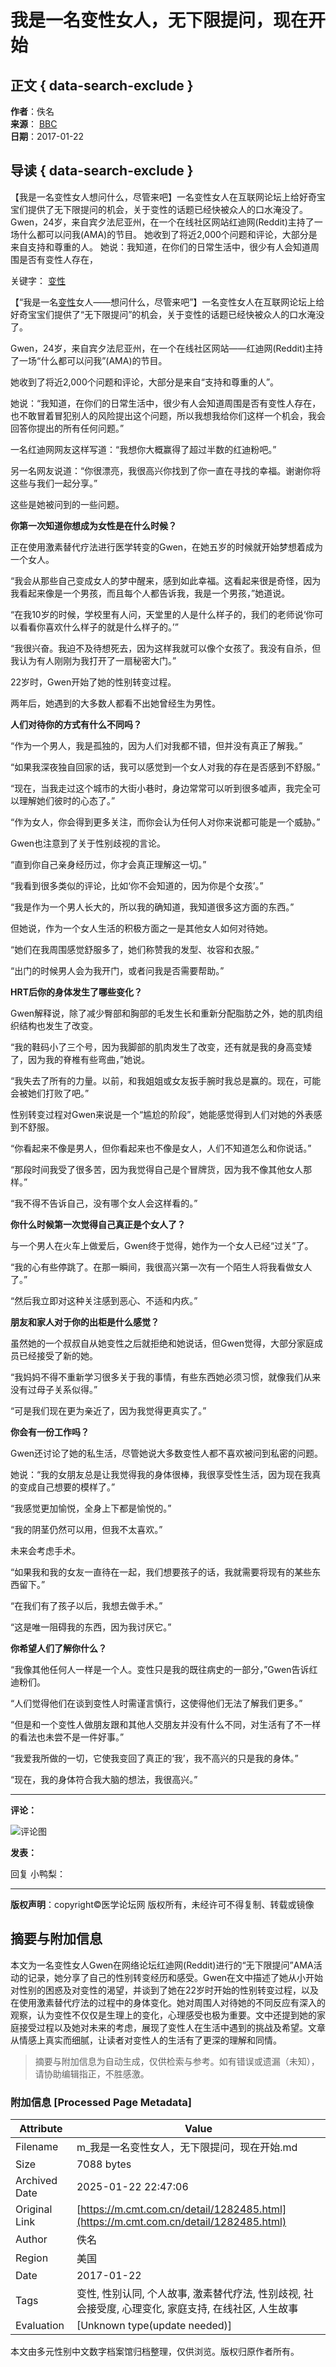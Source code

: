 # 我是一名变性女人，无下限提问，现在开始

## 正文 { data-search-exclude }


**作者**：佚名  
**来源**： [BBC](http://www.bbc.com/news/)  
**日期**：2017-01-22  

## 导读 { data-search-exclude }

【我是一名变性女人想问什么，尽管来吧】一名变性女人在互联网论坛上给好奇宝宝们提供了无下限提问的机会，关于变性的话题已经快被众人的口水淹没了。 Gwen，24岁，来自宾夕法尼亚州，在一个在线社区网站红迪网(Reddit)主持了一场什么都可以问我(AMA)的节目。 她收到了将近2,000个问题和评论，大部分是来自支持和尊重的人。 她说：我知道，在你们的日常生活中，很少有人会知道周围是否有变性人存在， 

关键字：  [变性](https://www.cmt.com.cn/search/变性)

【“我是一名[变性](https://www.cmt.com.cn/Index/search?msg_key=变性)女人——想问什么，尽管来吧”】一名变性女人在互联网论坛上给好奇宝宝们提供了“无下限提问”的机会，关于变性的话题已经快被众人的口水淹没了。

Gwen，24岁，来自宾夕法尼亚州，在一个在线社区网站——红迪网(Reddit)主持了一场“什么都可以问我”(AMA)的节目。

她收到了将近2,000个问题和评论，大部分是来自“支持和尊重的人”。

她说：“我知道，在你们的日常生活中，很少有人会知道周围是否有变性人存在，也不敢冒着冒犯别人的风险提出这个问题，所以我想我给你们这样一个机会，我会回答你提出的所有任何问题。”

一名红迪网网友这样写道：“我想你大概赢得了超过半数的红迪粉吧。”

另一名网友说道：“你很漂亮，我很高兴你找到了你一直在寻找的幸福。谢谢你将这些与我们一起分享。”

这些是她被问到的一些问题。

**你第一次知道你想成为女性是在什么时候？**

正在使用激素替代疗法进行医学转变的Gwen，在她五岁的时候就开始梦想着成为一个女人。

“我会从那些自己变成女人的梦中醒来，感到如此幸福。这看起来很是奇怪，因为我看起来像是一个男孩，而且每个人都告诉我，我是一个男孩，”她道说。

“在我10岁的时候，学校里有人问，天堂里的人是什么样子的，我们的老师说‘你可以看看你喜欢什么样子的就是什么样子的。’”

“我很兴奋。我迫不及待想死去，因为这样我就可以像个女孩了。我没有自杀，但我认为有人刚刚为我打开了一扇秘密大门。”

22岁时，Gwen开始了她的性别转变过程。

两年后，她遇到的大多数人都看不出她曾经生为男性。

**人们对待你的方式有什么不同吗？**

“作为一个男人，我是孤独的，因为人们对我都不错，但并没有真正了解我。”

“如果我深夜独自回家的话，我可以感觉到一个女人对我的存在是否感到不舒服。”

“现在，当我走过这个城市的大街小巷时，身边常常可以听到很多嘘声，我完全可以理解她们彼时的心态了。”

“作为女人，你会得到更多关注，而你会认为任何人对你来说都可能是一个威胁。”

Gwen也注意到了关于性别歧视的言论。

“直到你自己亲身经历过，你才会真正理解这一切。”

“我看到很多类似的评论，比如‘你不会知道的，因为你是个女孩’。”

“我是作为一个男人长大的，所以我的确知道，我知道很多这方面的东西。”

但她说，作为一个女人生活的积极方面之一是其他女人如何对待她。

“她们在我周围感觉舒服多了，她们称赞我的发型、妆容和衣服。”

“出门的时候男人会为我开门，或者问我是否需要帮助。”

**HRT后你的身体发生了哪些变化？**

Gwen解释说，除了减少臀部和胸部的毛发生长和重新分配脂肪之外，她的肌肉组织结构也发生了改变。

“我的鞋码小了三个号，因为我脚部的肌肉发生了改变，还有就是我的身高变矮了，因为我的脊椎有些弯曲，”她说。

“我失去了所有的力量。以前，和我姐姐或女友扳手腕时我总是赢的。现在，可能会被她们打败了吧。”

性别转变过程对Gwen来说是一个“尴尬的阶段”，她能感觉得到人们对她的外表感到不舒服。

“你看起来不像是男人，但你看起来也不像是女人，人们不知道怎么和你说话。”

“那段时间我受了很多苦，因为我觉得自己是个冒牌货，因为我不像其他女人那样。”

“我不得不告诉自己，没有哪个女人会这样看的。”

**你什么时候第一次觉得自己真正是个女人了？**

与一个男人在火车上做爱后，Gwen终于觉得，她作为一个女人已经“过关”了。

“我的心有些停跳了。在那一瞬间，我很高兴第一次有一个陌生人将我看做女人了。”

“然后我立即对这种关注感到恶心、不适和内疚。”

**朋友和家人对于你的出柜是什么感觉？**

虽然她的一个叔叔自从她变性之后就拒绝和她说话，但Gwen觉得，大部分家庭成员已经接受了新的她。

“我妈妈不得不重新学习很多关于我的事情，有些东西她必须习惯，就像我们从来没有过母子关系似得。”

“可是我们现在更为亲近了，因为我觉得更真实了。”

**你会有一份工作吗？**

Gwen还讨论了她的私生活，尽管她说大多数变性人都不喜欢被问到私密的问题。

她说：“我的女朋友总是让我觉得我的身体很棒，我很享受性生活，因为现在我真的变成自己想要的模样了。”

“我感觉更加愉悦，全身上下都是愉悦的。”

“我的阴茎仍然可以用，但我不太喜欢。”

未来会考虑手术。

“如果我和我的女友一直待在一起，我们想要孩子的话，我就需要将现有的某些东西留下。”

“在我们有了孩子以后，我想去做手术。”

“这是唯一阻碍我的东西，因为我讨厌它。”

**你希望人们了解你什么？**

“我像其他任何人一样是一个人。变性只是我的既往病史的一部分，”Gwen告诉红迪粉们。

“人们觉得他们在谈到变性人时需谨言慎行，这使得他们无法了解我们更多。”

“但是和一个变性人做朋友跟和其他人交朋友并没有什么不同，对生活有了不一样的看法也未尝不是一件好事。”

“我爱我所做的一切，它使我变回了真正的‘我’，我不高兴的只是我的身体。”

“现在，我的身体符合我大脑的想法，我很高兴。”

---

**评论：** 

![评论图](https://www.cmt.com.cn/statics/sublist/images/tou.jpg)

**发表：**

回复 小鸭梨：

---

**版权声明**：copyright©医学论坛网 版权所有，未经许可不得复制、转载或镜像
<!-- tcd_original_link https://m.cmt.com.cn/detail/1282485.html -->


## 摘要与附加信息

<!-- tcd_abstract -->
本文为一名变性女人Gwen在网络论坛红迪网(Reddit)进行的“无下限提问”AMA活动的记录，她分享了自己的性别转变经历和感受。Gwen在文中描述了她从小开始对性别的困惑及对变性的渴望，并谈到了她在22岁时开始的性别转变过程，以及在使用激素替代疗法的过程中的身体变化。她对周围人对待她的不同反应有深入的观察，认为变性不仅仅是生理上的变化，心理感受也极为重要。文中还提到她的家庭接受过程以及她对未来的考虑，展现了变性人在生活中遇到的挑战及希望。文章从情感上真实而细腻，让读者对变性人的生活有了更深的理解和同情。
<!-- tcd_abstract_end -->

> 摘要与附加信息为自动生成，仅供检索与参考。如有错误或遗漏（未知），请协助编辑指正，不胜感激。

### 附加信息 [Processed Page Metadata]

| Attribute       | Value                                  |
|-----------------|----------------------------------------|
| Filename        | m_我是一名变性女人，无下限提问，现在开始.md                             |
| Size            | 7088 bytes                           |
| Archived Date   | 2025-01-22 22:47:06                             |
| Original Link   | [https://m.cmt.com.cn/detail/1282485.html](https://m.cmt.com.cn/detail/1282485.html)                       |
| Author          | 佚名                               |
| Region          | 美国                               |
| Date            | 2017-01-22                                 |
| Tags            | 变性, 性别认同, 个人故事, 激素替代疗法, 性别歧视, 社会接受度, 心理变化, 家庭支持, 在线社区, 人生故事                                 |
| Evaluation            | [Unknown type(update needed)]                                 |
<!-- tcd_table_end -->

本文由多元性别中文数字档案馆归档整理，仅供浏览。版权归原作者所有。

